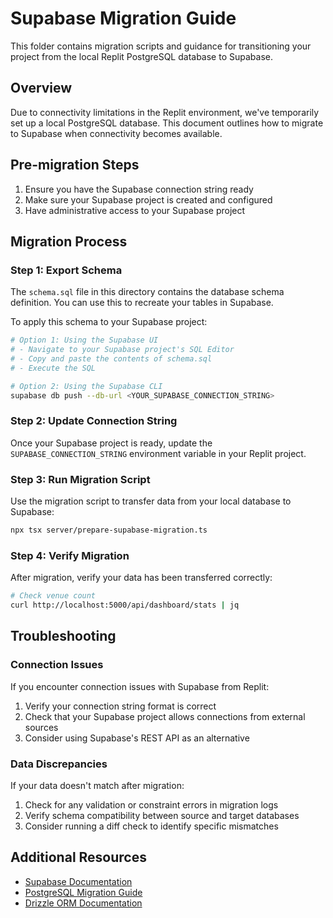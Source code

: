 # Supabase Migration Guide

This folder contains migration scripts and guidance for transitioning your project from the local Replit PostgreSQL database to Supabase.

## Overview

Due to connectivity limitations in the Replit environment, we've temporarily set up a local PostgreSQL database. This document outlines how to migrate to Supabase when connectivity becomes available.

## Pre-migration Steps

1. Ensure you have the Supabase connection string ready
2. Make sure your Supabase project is created and configured
3. Have administrative access to your Supabase project

## Migration Process

### Step 1: Export Schema

The `schema.sql` file in this directory contains the database schema definition. You can use this to recreate your tables in Supabase.

To apply this schema to your Supabase project:

```bash
# Option 1: Using the Supabase UI
# - Navigate to your Supabase project's SQL Editor
# - Copy and paste the contents of schema.sql
# - Execute the SQL

# Option 2: Using the Supabase CLI
supabase db push --db-url <YOUR_SUPABASE_CONNECTION_STRING>
```

### Step 2: Update Connection String

Once your Supabase project is ready, update the `SUPABASE_CONNECTION_STRING` environment variable in your Replit project.

### Step 3: Run Migration Script

Use the migration script to transfer data from your local database to Supabase:

```bash
npx tsx server/prepare-supabase-migration.ts
```

### Step 4: Verify Migration

After migration, verify your data has been transferred correctly:

```bash
# Check venue count
curl http://localhost:5000/api/dashboard/stats | jq
```

## Troubleshooting

### Connection Issues

If you encounter connection issues with Supabase from Replit:

1. Verify your connection string format is correct
2. Check that your Supabase project allows connections from external sources
3. Consider using Supabase's REST API as an alternative

### Data Discrepancies

If your data doesn't match after migration:

1. Check for any validation or constraint errors in migration logs
2. Verify schema compatibility between source and target databases
3. Consider running a diff check to identify specific mismatches

## Additional Resources

- [Supabase Documentation](https://supabase.io/docs)
- [PostgreSQL Migration Guide](https://www.postgresql.org/docs/current/migration.html)
- [Drizzle ORM Documentation](https://orm.drizzle.team/docs/overview)